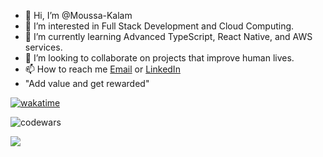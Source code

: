 - 👋 Hi, I’m @Moussa-Kalam
- 👀 I’m interested in Full Stack Development and Cloud Computing.
- 🌱 I’m currently learning Advanced TypeScript, React Native, and AWS services.
- 💞️ I’m looking to collaborate on projects that improve human lives.
- 📫 How to reach me [Email](moussakalamamzat@gmail.com) or [LinkedIn](https://www.linkedin.com/in/moussakalamamzat)
- "Add value and get rewarded"

<!---
Moussa-Kalam/Moussa-Kalam is a ✨ special ✨ repository because its `README.md` (this file) appears on your GitHub profile.
You can click the Preview link to take a look at your changes.
--->
[![wakatime](https://wakatime.com/badge/user/e5208d97-208d-48ec-bf29-71178c12684a.svg)](https://wakatime.com/@e5208d97-208d-48ec-bf29-71178c12684a)

![codewars](https://www.codewars.com/users/moussa-kalam-amzat/badges/small)

[![](https://visitcount.itsvg.in/api?id=Moussa-Kalam&label=Profile%20Views&color=1&icon=5&pretty=false)](https://visitcount.itsvg.in)


